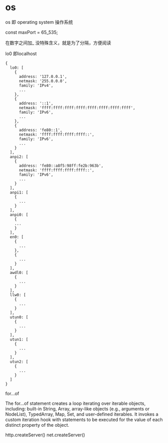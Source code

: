 # os

os 即 operating system 操作系统


const maxPort = 65_535;

在数字之间加_ 没特殊含义，就是为了分隔，方便阅读


lo0 即localhost

```
{
  lo0: [
    {
      address: '127.0.0.1',
      netmask: '255.0.0.0',
      family: 'IPv4',
      ...
    },
    {
      address: '::1',
      netmask: 'ffff:ffff:ffff:ffff:ffff:ffff:ffff:ffff',
      family: 'IPv6',
      ...
    },
    {
      address: 'fe80::1',
      netmask: 'ffff:ffff:ffff:ffff::',
      family: 'IPv6',
      ...
    }
  ],
  anpi2: [
    {
      address: 'fe80::a8f5:98ff:fe2b:963b',
      netmask: 'ffff:ffff:ffff:ffff::',
      family: 'IPv6',
      ...
    }
  ],
  anpi1: [
    {
      ...
    }
  ],
  anpi0: [
    {
    ...
    }
  ],
  en0: [
    {
      ...
    },
    {
      ...
    }
  ],
  awdl0: [
    {
      ...
    }
  ],
  llw0: [
    {
      ...
    }
  ],
  utun0: [
    {
      ...
    }
  ],
  utun1: [
    {
      ...
    }
  ],
  utun2: [
    {
      ...
    }
  ]
}
```

for...of

The for...of statement creates a loop iterating over iterable objects, including: built-in String, Array, array-like objects (e.g., arguments or NodeList), TypedArray, Map, Set, and user-defined iterables. It invokes a custom iteration hook with statements to be executed for the value of each distinct property of the object.


  http.createServer()
  net.createServer()
